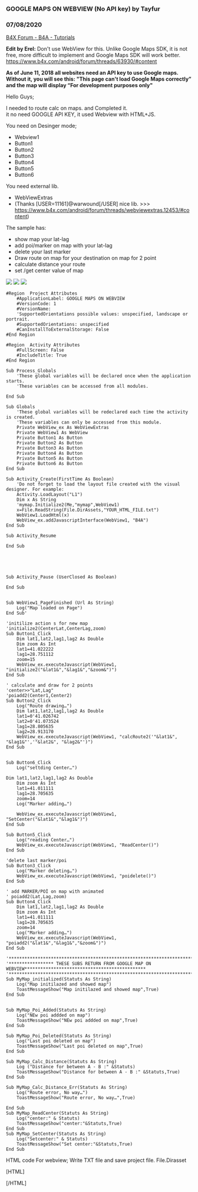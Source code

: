 ### GOOGLE MAPS ON WEBVIEW (No API key) by Tayfur
### 07/08/2020
[B4X Forum - B4A - Tutorials](https://www.b4x.com/android/forum/threads/70308/)

**Edit by Erel:** Don't use WebView for this. Unlike Google Maps SDK, it is not free, more difficult to implement and Google Maps SDK will work better.  
<https://www.b4x.com/android/forum/threads/63930/#content>  
  
**As of June 11, 2018 all websites need an API key to use Google maps. Without it, you will see this: "This page can't load Google Maps correctly” and the map will display “For development purposes only"**  
  
Hello Guys;  
  
I needed to route calc on maps. and Completed it.  
it no need GOOGLE API KEY, it used Webview with HTML+JS.  
  
  
You need on Desinger mode;  

- Webview1
- Button1
- Button2
- Button3
- Button4
- Button5
- Button6

You need external lib.  

- WebViewExtras
- (Thanks [USER=11161]@warwound[/USER] nice lib. >>> <https://www.b4x.com/android/forum/threads/webviewextras.12453/#content>)

  
The sample has:  

- show map your lat-lag
- add poi/marker on map with your lat-lag
- delete your last marker
- Draw route on map for your destination on map for 2 point
- calculate distance your route
- set /get center value of map

![](https://www.b4x.com/android/forum/attachments/47239) ![](https://www.b4x.com/android/forum/attachments/47240) ![](https://www.b4x.com/android/forum/attachments/47241)  
  

```B4X
#Region  Project Attributes  
    #ApplicationLabel: GOOGLE MAPS ON WEBVIEW  
    #VersionCode: 1  
    #VersionName:  
    'SupportedOrientations possible values: unspecified, landscape or portrait.  
    #SupportedOrientations: unspecified  
    #CanInstallToExternalStorage: False  
#End Region  
  
#Region  Activity Attributes  
    #FullScreen: False  
    #IncludeTitle: True  
#End Region  
  
Sub Process_Globals  
    'These global variables will be declared once when the application starts.  
    'These variables can be accessed from all modules.  
  
End Sub  
  
Sub Globals  
    'These global variables will be redeclared each time the activity is created.  
    'These variables can only be accessed from this module.  
    Private WebView_ex As WebViewExtras  
    Private WebView1 As WebView  
    Private Button1 As Button  
    Private Button2 As Button  
    Private Button3 As Button  
    Private Button4 As Button  
    Private Button5 As Button  
    Private Button6 As Button  
End Sub  
  
Sub Activity_Create(FirstTime As Boolean)  
    'Do not forget to load the layout file created with the visual designer. For example:  
    Activity.LoadLayout("L1")  
    Dim x As String  
    'mymap.Initialize2(Me,"mymap",WebView1)  
    x=File.ReadString(File.DirAssets,"YOUR_HTML_FILE.txt")  
    WebView1.LoadHtml(x)  
    WebView_ex.addJavascriptInterface(WebView1, "B4A")  
End Sub  
  
Sub Activity_Resume  
  
End Sub  
  
  
  
  
  
Sub Activity_Pause (UserClosed As Boolean)  
  
End Sub  
  
  
Sub WebView1_PageFinished (Url As String)  
    Log("Map loaded on Page")  
End Sub'  
  
'initilize action s for new map  
'initialize2(CenterLat,CenterLag,zoom)  
Sub Button1_Click  
    Dim lat1,lat2,lag1,lag2 As Double  
    Dim zoom As Int  
    lat1=41.022222  
    lag1=28.751112  
    zoom=15  
    WebView_ex.executeJavascript(WebView1, "initialize2("&lat1&","&lag1&","&zoom&")")  
End Sub  
  
' calculate and draw for 2 points  
'center>>"Lat,Lag"  
'poiadd2(Center1,Center2)  
Sub Button2_Click  
    Log("Route drawing…")  
    Dim lat1,lat2,lag1,lag2 As Double  
    lat1=0'41.026742  
    lat2=0'41.073524  
    lag1=28.805635  
    lag2=28.913170  
    WebView_ex.executeJavascript(WebView1, "calcRoute2('"&lat1&", "&lag1&"','"&lat2&", "&lag2&"')")  
End Sub  
  
  
Sub Button6_Click  
    Log("settding Center…")  
  
Dim lat1,lat2,lag1,lag2 As Double  
    Dim zoom As Int  
    lat1=41.011111  
    lag1=28.705635  
    zoom=14  
    Log("Marker adding…")  
  
    WebView_ex.executeJavascript(WebView1, "SetCenter("&lat1&","&lag1&")")  
End Sub  
  
Sub Button5_Click  
    Log("reading Center…")  
    WebView_ex.executeJavascript(WebView1, "ReadCenter()")  
End Sub  
  
'delete last marker/poi  
Sub Button3_Click  
    Log("Marker deleting…")  
    WebView_ex.executeJavascript(WebView1, "poidelete()")  
End Sub  
  
' add MARKER/POİ on map with animated  
' poiadd2(Lat,Lag,zoom)  
Sub Button4_Click  
    Dim lat1,lat2,lag1,lag2 As Double  
    Dim zoom As Int  
    lat1=41.011111  
    lag1=28.705635  
    zoom=14  
    Log("Marker adding…")  
    WebView_ex.executeJavascript(WebView1, "poiadd2("&lat1&","&lag1&","&zoom&")")  
End Sub  
  
'***********************************************************************************  
'***************** THESE SUBS RETURN FROM GOOGLE MAP ON WEBVIEW**********************************************  
'***********************************************************************************  
Sub MyMap_initialized(Statuts As String)  
    Log("Map initilazed and showed map")  
    ToastMessageShow("Map initilazed and showed map",True)  
End Sub  
  
  
Sub MyMap_Poi_Added(Statuts As String)  
    Log("NEw poi addded on map")  
    ToastMessageShow("NEw poi addded on map",True)  
End Sub  
  
Sub MyMap_Poi_Deleted(Statuts As String)  
    Log("Last poi deleted on map")  
    ToastMessageShow("Last poi deleted on map",True)  
End Sub  
  
Sub MyMap_Calc_Distance(Statuts As String)  
    Log ("Distance for between A - B :" &Statuts)  
    ToastMessageShow("Distance for between A - B :" &Statuts,True)  
End Sub  
  
Sub MyMap_Calc_Distance_Err(Statuts As String)  
    Log("Route error, No way…")  
    ToastMessageShow("Route error, No way…",True)  
  
End Sub  
Sub MyMap_ReadCenter(Statuts As String)  
    Log("center:" & Statuts)  
    ToastMessageShow("center:"&Statuts,True)  
End Sub  
Sub MyMap_SetCenter(Statuts As String)  
    Log("Setcenter:" & Statuts)  
    ToastMessageShow("Set center:"&Statuts,True)  
End Sub
```

  
  
  
  
  
HTML code For webview; Write TXT file and save project file. File.Dirasset  
  
[HTML]  
<html>  
<head>  
 <meta name="viewport" content="initial-scale=1.0, user-scalable=no"/>  
 <title>Distance Calculator</title>  
 <script type="text/javascript" src="<http://maps.google.com/maps/api/js?sensor=false>"></script>  
 <style type="text/css">  
body {  
 margin: 0;  
}  
 #map\_canvas {  
 height: 100%;  
 }  
 </style>  
 <script type="text/javascript">  
 var directionDisplay;  
 var directionsService = new google.maps.DirectionsService();  
 var map;  
  
var markerX;  
  
 //————————————————————————–  
 function initialize2(enlem,boylam,zoomx) {  
 directionsDisplay = new google.maps.DirectionsRenderer();  
 var melbourne = new google.maps.LatLng(enlem,boylam);  
 var myOptions = {  
 zoom:zoomx,  
 mapTypeId: google.maps.MapTypeId.ROADMAP,  
 center: melbourne  
 }  
  
 map = new google.maps.Map(document.getElementById("map\_canvas"), myOptions);  
 directionsDisplay.setMap(map);  
 B4A.CallSub('MyMap\_initialized', true,true);  
  
 }  
 //————————————————————————–  
  
//————————————————————————–  
 function calcRoute2(EB1,EB2) {  
 //var start = document.getElementById("start").value;  
 //var end = document.getElementById("end").value;  
 var distanceInput = document.getElementById("distance");  
  
 var request = {  
 origin:EB1,  
 destination:EB2,  
 travelMode: google.maps.DirectionsTravelMode.DRIVING  
 };  
//————resize and reload map—————  
google.maps.event.trigger(map,'resize');  
 map.setZoom(map.getZoom());  
//——————–  
 directionsService.route(request, function(response, status) {  
 if (status == google.maps.DirectionsStatus.OK) {  
 directionsDisplay.setDirections(response);  
 //distanceInput.value =response.routes[0].legs[0].distance.value / 1000;  
 B4A.CallSub('MyMap\_Calc\_Distance', true,response.routes[0].legs[0].distance.value / 1000);  
 } else {  
 //distanceInput.value ="NO WAY!!!";  
 B4A.CallSub('MyMap\_Calc\_Distance\_Err', true,true);  
}  
 });  
 }  
  
function poiadd2(enlem,boylam,zoom) {  
//var enlem = document.getElementById("enlem").value;  
//var boylam = document.getElementById("boylam").value;  
  
var myCenter = new google.maps.LatLng(enlem, boylam);  
marker=new google.maps.Marker({  
 position:myCenter,  
center: myCenter,  
 animation:google.maps.Animation.BOUNCE  
 });  
  
marker.setMap(map);  
map.panTo(marker.getPosition());  
map.setZoom(zoom);  
poivar=true;  
B4A.CallSub('MyMap\_Poi\_Added', true,true);  
}  
//————————————————————————–  
//————————————————–  
  
//————————————————————————–  
//————————————————–  
function poidelete() {  
marker.setMap(null);  
marker=""  
B4A.CallSub('MyMap\_Poi\_Deleted', true,true);  
}  
//————————————————————————–  
//————————————————–  
function ReadCenter() {  
B4A.CallSub('MyMap\_ReadCenter', true,' '+map.getCenter());  
}  
//————————————————————————–  
  
function SetCenter(enlem,boylam) {  
map.setCenter(new google.maps.LatLng(enlem,boylam));  
B4A.CallSub('MyMap\_SetCenter', true,true);  
}  
  
  
  
 </script>  
  
</head>  
<body>  
 <div id="map\_canvas"></div>  
</body>  
</html>  
[/HTML]